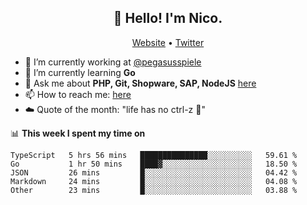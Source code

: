 <h2 align="center">👋 Hello! I'm Nico.</h2>
<p align="center">
  <a href="https://gruselhaus.com">Website</a> •
  <a href="https://twitter.com/NicoFinkernagel">Twitter</a>
</p>


- 🔭 I’m currently working at [@pegasusspiele](https://pegasus.de/en)
- 🌱 I’m currently learning **Go**
- 💬 Ask me about **PHP, Git, Shopware, SAP, NodeJS** [here](https://github.com/gruselhaus/gruselhaus/issues)
- 📫 How to reach me: [here](https://github.com/gruselhaus/gruselhaus/issues)
- ☁️ Quote of the month: "life has no ctrl-z 🌴"

📊 **This week I spent my time on**
<!--START_SECTION:waka-->
```text
TypeScript   5 hrs 56 mins   ███████████████░░░░░░░░░░   59.61 % 
Go           1 hr 50 mins    ████▓░░░░░░░░░░░░░░░░░░░░   18.50 % 
JSON         26 mins         █░░░░░░░░░░░░░░░░░░░░░░░░   04.42 % 
Markdown     24 mins         █░░░░░░░░░░░░░░░░░░░░░░░░   04.08 % 
Other        23 mins         █░░░░░░░░░░░░░░░░░░░░░░░░   03.88 % 
```
<!--END_SECTION:waka-->
